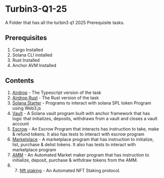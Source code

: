 # Turbin3-Q1-25
A Folder that has all the turbin3 q1 2025 Prerequisite tasks.

## Prerequisites
1. Cargo Installed
2. Solana CLI installed
3. Rust Installed
4. Anchor AVM Installed

## Contents
1. [Airdrop](https://github.com/HermanCeaser/turbin3-preq-one.git) - The Typescript version of the task
2. [Airdrop Rust](https://github.com/HermanCeaser/turbin3-preq-two.git) - The Rust version of the task
3. [Solana Starter](./solana-starter/) - Programs to interact with solana SPL token Program using Web3.js
4. [Vault](./vault/) - A Solana vault program built with anchor framework that has logic that initializes, deposits, withdraws from a vault and closes a vault account
5. [Escrow](./escrow/) - An Escrow Program that interacts has instruction to take, make & refund tokens. It also has tests to interact with escrow program
6. [Marketplace](./marketplace/) - A marketplace program that has instruction to initialize, list, purchase & delist tokens. It also has tests to interact with marketplace program
7. [AMM](./amm/) - An Automated Market maker program that has instruction to initialize, deposit, purchase & withdraw tokens from the AMM.
8. 7. [Nft staking](./nft-staking/) - An Automated NFT Staking protocol.